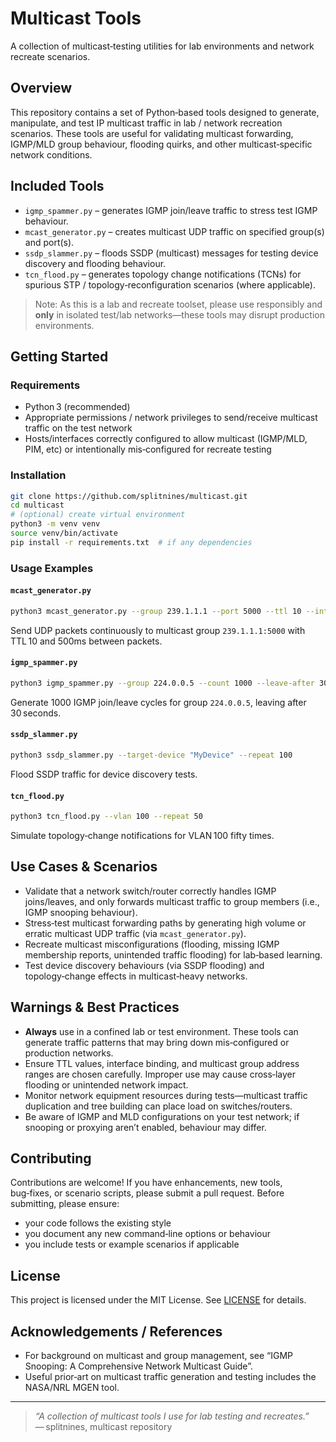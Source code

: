 # Multicast Tools

A collection of multicast‑testing utilities for lab environments and network recreate scenarios.

## Overview

This repository contains a set of Python‑based tools designed to generate, manipulate, and test IP multicast traffic in lab / network recreation scenarios. These tools are useful for validating multicast forwarding, IGMP/MLD group behaviour, flooding quirks, and other multicast‑specific network conditions.

## Included Tools

* `igmp_spammer.py` – generates IGMP join/leave traffic to stress test IGMP behaviour.
* `mcast_generator.py` – creates multicast UDP traffic on specified group(s) and port(s).
* `ssdp_slammer.py` – floods SSDP (multicast) messages for testing device discovery and flooding behaviour.
* `tcn_flood.py` – generates topology change notifications (TCNs) for spurious STP / topology‑reconfiguration scenarios (where applicable).

> Note: As this is a lab and recreate toolset, please use responsibly and **only** in isolated test/lab networks—these tools may disrupt production environments.

## Getting Started

### Requirements

* Python 3 (recommended)
* Appropriate permissions / network privileges to send/receive multicast traffic on the test network
* Hosts/interfaces correctly configured to allow multicast (IGMP/MLD, PIM, etc) or intentionally mis‑configured for recreate testing

### Installation

```bash
git clone https://github.com/splitnines/multicast.git  
cd multicast  
# (optional) create virtual environment  
python3 -m venv venv  
source venv/bin/activate  
pip install -r requirements.txt  # if any dependencies  
```

### Usage Examples

#### `mcast_generator.py`

```bash
python3 mcast_generator.py --group 239.1.1.1 --port 5000 --ttl 10 --interval 500  
```

Send UDP packets continuously to multicast group `239.1.1.1:5000` with TTL 10 and 500ms between packets.

#### `igmp_spammer.py`

```bash
python3 igmp_spammer.py --group 224.0.0.5 --count 1000 --leave-after 30  
```

Generate 1000 IGMP join/leave cycles for group `224.0.0.5`, leaving after 30 seconds.

#### `ssdp_slammer.py`

```bash
python3 ssdp_slammer.py --target-device "MyDevice" --repeat 100  
```

Flood SSDP traffic for device discovery tests.

#### `tcn_flood.py`

```bash
python3 tcn_flood.py --vlan 100 --repeat 50  
```

Simulate topology‑change notifications for VLAN 100 fifty times.

## Use Cases & Scenarios

* Validate that a network switch/router correctly handles IGMP joins/leaves, and only forwards multicast traffic to group members (i.e., IGMP snooping behaviour).
* Stress‑test multicast forwarding paths by generating high volume or erratic multicast UDP traffic (via `mcast_generator.py`).
* Recreate multicast misconfigurations (flooding, missing IGMP membership reports, unintended traffic flooding) for lab‑based learning.
* Test device discovery behaviours (via SSDP flooding) and topology‑change effects in multicast‑heavy networks.

## Warnings & Best Practices

* **Always** use in a confined lab or test environment. These tools can generate traffic patterns that may bring down mis‑configured or production networks.
* Ensure TTL values, interface binding, and multicast group address ranges are chosen carefully. Improper use may cause cross‑layer flooding or unintended network impact.
* Monitor network equipment resources during tests—multicast traffic duplication and tree building can place load on switches/routers.
* Be aware of IGMP and MLD configurations on your test network; if snooping or proxying aren’t enabled, behaviour may differ.

## Contributing

Contributions are welcome! If you have enhancements, new tools, bug‑fixes, or scenario scripts, please submit a pull request.
Before submitting, please ensure:

* your code follows the existing style
* you document any new command‑line options or behaviour
* you include tests or example scenarios if applicable

## License

This project is licensed under the MIT License. See [LICENSE](LICENSE) for details.

## Acknowledgements / References

* For background on multicast and group management, see “IGMP Snooping: A Comprehensive Network Multicast Guide”.
* Useful prior‑art on multicast traffic generation and testing includes the NASA/NRL MGEN tool.

---

> *“A collection of multicast tools I use for lab testing and recreates.”*
> — splitnines, multicast repository


